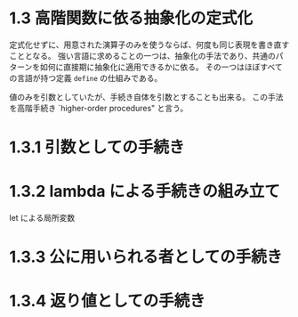 
# 1.3 高階関数に依る抽象化の定式化
定式化せずに、用意された演算子のみを使うならば、何度も同じ表現を書き直すこととなる。
強い言語に求めることの一つは、抽象化の手法であり、共通のパターンを如何に直接期に抽象化に適用できるかに依る。
その一つはほぼすべての言語が持つ定義 `define` の仕組みである。

値のみを引数としていたが、手続き自体を引数とすることも出来る。
この手法を高階手続き `higher-order procedures" と言う。


# 1.3.1 引数としての手続き


# 1.3.2 lambda による手続きの組み立て
 let による局所変数


# 1.3.3 公に用いられる者としての手続き


# 1.3.4 返り値としての手続き
